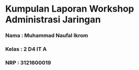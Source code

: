 # Kumpulan Laporan Workshop Administrasi Jaringan

### Nama : Muhammad Naufal Ikrom

### Kelas : 2 D4 IT A

### NRP : 3121600019
